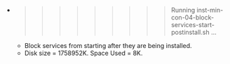 * >>>>>>>>> Running inst-min-con-04-block-services-start-postinstall.sh ...
  * Block services from starting after they are being installed.
  * Disk size = 1758952K. Space Used = 8K.
